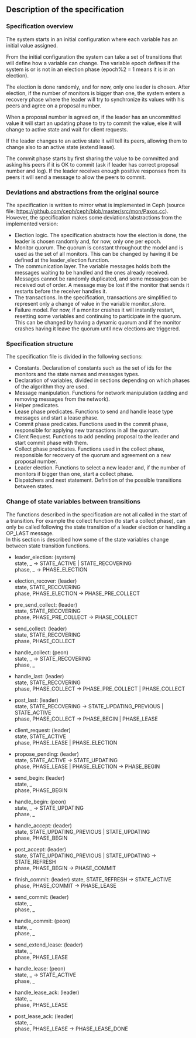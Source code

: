 ## Description of the specification

### Specification overview

The system starts in an initial configuration where each variable has an initial value assigned.

From the initial configuration the system can take a set of transitions that will define how a variable can change.
The variable epoch defines if the system is or is not in an election phase (epoch%2 = 1 means it is in an election).

The election is done randomly, and for now, only one leader is chosen.
After election, if the number of monitors is bigger than one, the system enters a recovery phase where the leader will try to synchronize its values with his peers and agree on a proposal number.

When a proposal number is agreed on, if the leader has an uncommitted value it will start an updating phase to try to commit the value, else it will change to active state and wait for client requests.

If the leader changes to an active state it will tell its peers, allowing them to change also to an active state (extend lease).

The commit phase starts by first sharing the value to be committed and asking his peers if it is OK to commit (ask if leader has correct proposal number and log). If the leader receives enough positive responses from its peers it will send a message to allow the peers to commit.

### Deviations and abstractions from the original source

The specification is written to mirror what is implemented in Ceph (source file: https://github.com/ceph/ceph/blob/master/src/mon/Paxos.cc).
However, the specification makes some deviations/abstractions from the implemented version:
* Election logic. The specification abstracts how the election is done, the leader is chosen randomly and, for now, only one per epoch.
* Monitor quorum. The quorum is constant throughout the model and is used as the set of all monitors. This can be changed by having it be defined at the leader_election function.
* The communication layer. The variable messages holds both the messages waiting to be handled and the ones already received. Messages cannot be randomly duplicated, and some messages can be received out of order. A message may be lost if the monitor that sends it restarts before the receiver handles it.
* The transactions. In the specification, transactions are simplified to represent only a change of value in the variable monitor_store.
* Failure model. For now, if a monitor crashes it will instantly restart, resetting some variables and  continuing to participate in the quorum. This can be changed by having a dynamic quorum and if the monitor crashes having it leave the quorum until new elections are triggered.

### Specification structure

The specification file is divided in the following sections:

* Constants. Declaration of constants such as the set of ids for the monitors and the state names and messages types.
* Declaration of variables, divided in sections depending on which phases of the algorithm they are used.
* Message manipulation. Functions for network manipulation (adding and removing messages from the network).
* Helper predicates.
* Lease phase predicates. Functions to send and handle lease type messages and start a lease phase.
* Commit phase predicates. Functions used in the commit phase, responsible for applying new transactions in all the quorum.
* Client Request. Functions to add pending proposal to the leader and start commit phase with them.
* Collect phase predicates. Functions used in the collect phase, responsible for recovery of the quorum and agreement on a new proposal number.
* Leader election. Functions to select a new leader and, if the number of monitors if bigger than one, start a collect phase.
* Dispatchers and next statement. Definition of the possible transitions between states.

### Change of state variables between transitions

The functions described in the specification are not all called in the start of a transition. For example the collect function (to start a collect phase), can only be called following the state transition of a leader election or handling a OP_LAST message.<br>
In this section is described how some of the state variables change between state transition functions. <br>

* leader_election: (system) <br>
  state, _ -> STATE_ACTIVE | STATE_RECOVERING <br>
  phase, _ -> PHASE_ELECTION <br>

* election_recover: (leader) <br>
  state, STATE_RECOVERING <br>
  phase, PHASE_ELECTION -> PHASE_PRE_COLLECT <br>

* pre_send_collect: (leader) <br>
  state, STATE_RECOVERING <br>
  phase, PHASE_PRE_COLLECT -> PHASE_COLLECT <br>

* send_collect: (leader) <br>
  state, STATE_RECOVERING <br>
  phase, PHASE_COLLECT <br>

* handle_collect: (peon) <br>
  state, _ -> STATE_RECOVERING <br>
  phase, _ <br>

* handle_last: (leader) <br>
  state, STATE_RECOVERING <br>
  phase, PHASE_COLLECT -> PHASE_PRE_COLLECT | PHASE_COLLECT <br>

* post_last: (leader) <br>
  state, STATE_RECOVERING -> STATE_UPDATING_PREVIOUS | STATE_ACTIVE <br>
  phase, PHASE_COLLECT -> PHASE_BEGIN | PHASE_LEASE <br>

* client_request: (leader) <br>
  state, STATE_ACTIVE <br>
  phase, PHASE_LEASE | PHASE_ELECTION <br>

* propose_pending: (leader) <br>
  state, STATE_ACTIVE -> STATE_UPDATING <br>
  phase, PHASE_LEASE | PHASE_ELECTION -> PHASE_BEGIN <br>

* send_begin: (leader) <br>
  state, _ <br>
  phase, PHASE_BEGIN <br>

* handle_begin: (peon) <br>
  state, _ -> STATE_UPDATING <br>
  phase, _ <br>

* handle_accept: (leader) <br>
  state, STATE_UPDATING_PREVIOUS | STATE_UPDATING <br>
  phase, PHASE_BEGIN <br>

* post_accept: (leader) <br>
  state, STATE_UPDATING_PREVIOUS | STATE_UPDATING -> STATE_REFRESH <br>
  phase, PHASE_BEGIN -> PHASE_COMMIT <br>

* finish_commit: (leader)
  state, STATE_REFRESH -> STATE_ACTIVE <br>
  phase, PHASE_COMMIT -> PHASE_LEASE <br>

* send_commit: (leader) <br>
  state, _ <br>
  phase, _ <br>

* handle_commit: (peon) <br>
  state, _ <br>
  phase, _ <br>

* send_extend_lease: (leader) <br>
  state, _ <br>
  phase, PHASE_LEASE <br>

* handle_lease: (peon) <br>
  state, _ -> STATE_ACTIVE <br>
  phase, _ <br>

* handle_lease_ack: (leader) <br>
  state, _ <br>
  phase, PHASE_LEASE <br>

* post_lease_ack: (leader) <br>
  state, _ <br>
  phase, PHASE_LEASE -> PHASE_LEASE_DONE <br>

